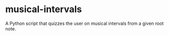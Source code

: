 # musical-intervals
A Python script that quizzes the user on musical intervals from a given root note.
